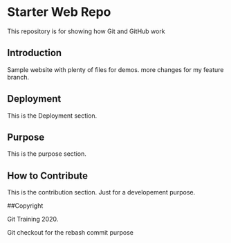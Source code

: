 # Starter Web Repo

This repository is for showing how Git and GitHub work

## Introduction

Sample website with plenty of files for demos. more changes for my feature branch.

## Deployment

This is the Deployment section.

## Purpose

This is the purpose section.

## How to Contribute

This is the contribution section. Just for a developement purpose.

##Copyright

Git Training 2020.

Git checkout for the rebash commit purpose

